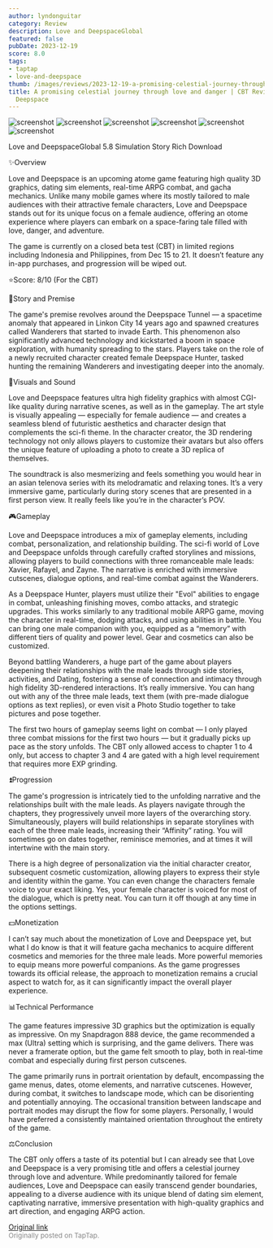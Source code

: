 ```yaml
---
author: lyndonguitar
category: Review
description: Love and DeepspaceGlobal
featured: false
pubDate: 2023-12-19
score: 8.0
tags:
- taptap
- love-and-deepspace
thumb: /images/reviews/2023-12-19-a-promising-celestial-journey-through-love-and-danger--cbt-review---love-and-deepspace-0.avif
title: A promising celestial journey through love and danger | CBT Review - Love and
  Deepspace
---
```


<div class="gallery">
  <img src="/images/reviews/2023-12-19-a-promising-celestial-journey-through-love-and-danger--cbt-review---love-and-deepspace-0.avif" alt="screenshot" />
  <img src="/images/reviews/2023-12-19-a-promising-celestial-journey-through-love-and-danger--cbt-review---love-and-deepspace-1.avif" alt="screenshot" />
  <img src="/images/reviews/2023-12-19-a-promising-celestial-journey-through-love-and-danger--cbt-review---love-and-deepspace-2.avif" alt="screenshot" />
  <img src="/images/reviews/2023-12-19-a-promising-celestial-journey-through-love-and-danger--cbt-review---love-and-deepspace-3.avif" alt="screenshot" />
  <img src="/images/reviews/2023-12-19-a-promising-celestial-journey-through-love-and-danger--cbt-review---love-and-deepspace-4.avif" alt="screenshot" />
  <img src="/images/reviews/2023-12-19-a-promising-celestial-journey-through-love-and-danger--cbt-review---love-and-deepspace-5.avif" alt="screenshot" />
</div>

Love and DeepspaceGlobal
5.8
Simulation
Story Rich
Download

✨Overview

Love and Deepspace is an upcoming atome game featuring high quality 3D graphics, dating sim elements, real-time ARPG combat, and gacha mechanics. Unlike many mobile games where its mostly tailored to male audiences with their attractive female characters, Love and Deepspace stands out for its unique focus on a female audience, offering an otome experience where players can embark on a space-faring tale filled with love, danger, and adventure.

The game is currently on a closed beta test (CBT) in limited regions including Indonesia and Philippines, from Dec 15 to 21. It doesn’t feature any in-app purchases, and progression will be wiped out.

⭐️Score: 8/10 (For the CBT)

📖Story and Premise

The game's premise revolves around the Deepspace Tunnel — a spacetime anomaly that appeared in Linkon City 14 years ago and spawned creatures called Wanderers that started to invade Earth. This phenomenon also significantly advanced technology and kickstarted a boom in space exploration, with humanity spreading to the stars. Players take on the role of a newly recruited character created female Deepspace Hunter, tasked hunting the remaining Wanderers and investigating deeper into the anomaly.

🎨Visuals and Sound

Love and Deepspace features ultra high fidelity graphics with almost CGI-like quality during narrative scenes, as well as in the gameplay. The art style is visually appealing — especially for female audience — and creates a seamless blend of futuristic aesthetics and character design that complements the sci-fi theme. In the character creator, the 3D rendering technology not only allows players to customize their avatars but also offers the unique feature of uploading a photo to create a 3D replica of themselves.

The soundtrack is also mesmerizing and feels something you would hear in an asian telenova series with its melodramatic and relaxing tones. It’s a very immersive game, particularly during story scenes that are presented in a first person view. It really feels like you’re in the character’s POV.

🎮Gameplay

Love and Deepspace introduces a mix of gameplay elements, including combat, personalization, and relationship building. The sci-fi world of Love and Deepspace unfolds through carefully crafted storylines and missions, allowing players to build connections with three romanceable male leads: Xavier, Rafayel, and Zayne. The narrative is enriched with immersive cutscenes, dialogue options, and real-time combat against the Wanderers.

As a Deepspace Hunter, players must utilize their "Evol" abilities to engage in combat, unleashing finishing moves, combo attacks, and strategic upgrades. This works similarly to any traditional mobile ARPG game, moving the character in real-time, dodging attacks, and using abilities in battle. You can bring one male companion with you, equipped as a “memory” with different tiers of quality and power level. Gear and cosmetics can also be customized.

Beyond battling Wanderers, a huge part of the game about players deepening their relationships with the male leads through side stories, activities, and Dating, fostering a sense of connection and intimacy through high fidelity 3D-rendered interactions. It’s really immersive. You can hang out with any of the three male leads, text them (with pre-made dialogue options as text replies), or even visit a Photo Studio together to take pictures and pose together.

The first two hours of gameplay seems light on combat — I only played three combat missions for the first two hours — but it gradually picks up pace as the story unfolds. The CBT only allowed access to chapter 1 to 4 only, but access to chapter 3 and 4 are gated with a high level requirement that requires more EXP grinding.

⏫Progression

The game's progression is intricately tied to the unfolding narrative and the relationships built with the male leads. As players navigate through the chapters, they progressively unveil more layers of the overarching story. Simultaneously, players will build relationships in separate storylines with each of the three male leads, increasing their “Affinity” rating. You will sometimes go on dates together, reminisce memories, and at times it will intertwine with the main story.

There is a high degree of personalization via the initial character creator, subsequent cosmetic customization, allowing players to express their style and identity within the game. You can even change the characters female voice to your exact liking. Yes, your female character is voiced for most of the dialogue, which is pretty neat. You can turn it off though at any time in the options settings.

💵Monetization

I can’t say much about the monetization of Love and Deepspace yet, but what I do know is that it will feature gacha mechanics to acquire different cosmetics and memories for the three male leads. More powerful memories to equip means more powerful companions. As the game progresses towards its official release, the approach to monetization remains a crucial aspect to watch for, as it can significantly impact the overall player experience.

📊Technical Performance

The game features impressive 3D graphics but the optimization is equally as impressive. On my Snapdragon 888 device, the game recommended a max (Ultra) setting which is surprising, and the game delivers. There was never a framerate option, but the game felt smooth to play, both in real-time combat and especially during first person cutscenes.

The game primarily runs in portrait orientation by default, encompassing the game menus, dates, otome elements, and narrative cutscenes. However, during combat, it switches to landscape mode, which can be disorienting and potentially annoying. The occasional transition between landscape and portrait modes may disrupt the flow for some players. Personally, I would have preferred a consistently maintained orientation throughout the entirety of the game.

⚖️Conclusion

The CBT only offers a taste of its potential but I can already see that Love and Deepspace is a very promising title and offers a celestial journey through love and adventure. While predominantly tailored for female audiences, Love and Deepspace can easily transcend gender boundaries, appealing to a diverse audience with its unique blend of dating sim element, captivating narrative, immersive presentation with high-quality graphics and art direction, and engaging ARPG action.

[Original link](https://www.taptap.io/post/6676293)<br><span style="font-size: 0.95em; color: #888;">Originally posted on TapTap.</span>